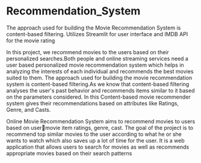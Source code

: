 # Recommendation_System
The approach used for building the Movie Recommendation System is content-based filtering.
Utilizes Streamlit for user interface and IMDB API for the movie rating



In this project, we recommend movies to the users based on their personalized 
searches.Both people and online streaming services need a user based personalized movie 
recommendation system which helps in analyzing the interests of each individual and 
recommends the best movies suited to them. The approach used for building the movie 
recommendation system is content-based filtering.As we know that content-based filtering 
analyses the user's past behavior and recommends items similar to it based on the 
parameters considered. In this Content-based movie recommender system gives their 
recommendations based on attributes like Ratings, Genre, and Casts.


Online Movie Recommendation System aims to recommend movies to users based on usermovie item ratings, genre, cast. The goal of the project is to recommend top similar movies 
to the user according to what he or she wants to watch which also saves up a lot of time for 
the user. It is a web application that allows users to search for movies as well as 
recommends appropriate movies based on their search patterns
